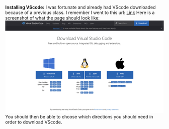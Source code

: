 **Installing VScode:** I was fortunate and already had VScode downloaded because of a previous class. I remember I went to this url: [Link](https://code.visualstudio.com/download)
Here is a screenshot of what the page should look like:![Image](VScode.png)
You should then be able to choose which directions you should need in order to download VScode.



